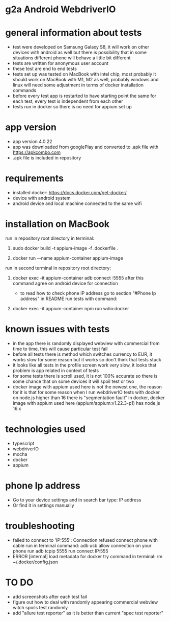 # g2a Android WebdriverIO

# general information about tests

- test were developed on Samsung Galaxy S8, it will work on other devices with android as well but there is
  possibility that in some situations different phone will behave a little bit different
- tests are written for anonymous user account
- these test are end to end tests
- tests set up was tested on MacBook with intel chip, most probably it should work on MacBook
  with M1, M2 as well, probably windows and linux will need some adjustment in terms of docker installation commands
- before every test app is restarted to have starting point the same for each test, every test is independent
  from each other
- tests run in docker so there is no need for appium set up

# app version

- app version 4.0.22
- app was downloaded from googlePlay and converted to .apk file with https://apkcombo.com
- .apk file is included in repository

# requirements

- installed docker: https://docs.docker.com/get-docker/
- device with android system
- android device and local machine connected to the same wifi

# installation on MacBook

run in repository root directory in terminal:

1. sudo docker build -t appium-image -f .dockerfile .

2. docker run --name appium-container appium-image

run in second terminal in repository root directory:

1. docker exec -it appium-container adb connect <your phone Ip address>:5555
   after this command agree on android device for connection
   - to read how to check phone IP address go to section "#Phone Ip address" in README
run tests with command:

2.  docker exec -it appium-container npm run wdio:docker

# known issues with tests

- in the app there is randomly displayed webview with commercial from time to time, this will cause particular test fail
- before all tests there is method which switches currency to EUR, it works slow for some reason but it works so don't think that tests stuck
- it looks like all tests in the profile screen work very slow, it looks that problem is app related in context of tests
- for some tests there is scroll used, it is not 100% accurate so there is some chance that on some devices it will spoil test or two
- docker image with appium used here is not the newest one, the reason for it is that for some reason when I run webdriverIO tests with docker on node.js higher than 16 there is "segmentation fault" in docker, docker image with appium used here (appium/appium:v1.22.3-p1) has node.js 16.x


# technologies used

- typescript
- webdriverIO
- mocha
- docker
- appium

# phone Ip address
- Go to your device settings and in search bar type: IP address
- Or find it in settings manually

# troubleshooting

- failed to connect to 'IP:555': Connection refused
  connect phone with cable
  run in terminal command: adb usb
  allow connection on your phone
  run adb tcpip 5555
  run connect IP:555
- ERROR [internal] load metadata for docker
  try command in terminal: rm ~/.docker/config.json


# TO DO

- add screenshots after each test fail
- figure out how to deal with randomly appearing commercial webview witch spoils test randomly
- add "allure test reporter" as it is better than current "spec test reporter"